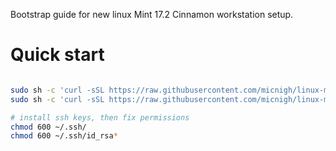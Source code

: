 Bootstrap guide for new linux Mint 17.2 Cinnamon workstation setup.

# Quick start

```bash

sudo sh -c 'curl -sSL https://raw.githubusercontent.com/micnigh/linux-mint-17-2-cinnamon-workstation-bootstrap/master/scripts/install-packages.sh | sh'; # install all packages
sudo sh -c 'curl -sSL https://raw.githubusercontent.com/micnigh/linux-mint-17-2-cinnamon-workstation-bootstrap/master/scripts/setup-user-profile.sh | sh'; # setup user profile

# install ssh keys, then fix permissions
chmod 600 ~/.ssh/
chmod 600 ~/.ssh/id_rsa*

```
